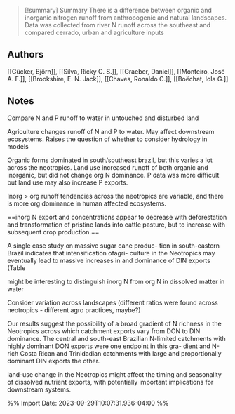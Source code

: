 
>[!summary] Summary
> There is a difference between organic and inorganic nitrogen runoff from anthropogenic and natural landscapes. Data was collected from river N runoff across the southeast and compared cerrado, urban and agriculture inputs

## Authors
[[Gücker, Björn]], [[Silva, Ricky C. S.]], [[Graeber, Daniel]], [[Monteiro, José A. F.]], [[Brookshire, E. N. Jack]], [[Chaves, Ronaldo C.]], [[Boëchat, Iola G.]]

## Notes

Compare N and P runoff to water in untouched and disturbed land

Agriculture changes runoff of N and P to water. May affect downstream ecosystems. Raises the question of whether to consider hydrology in models

Organic forms dominated in south/southeast brazil, but this varies a lot across the neotropics. Land use increased runoff of both organic and inorganic, but did not change org N dominance. P data was more difficult but land use may also increase P exports.

Inorg > org runoff tendencies across the neotropics are variable, and there is more org dominance in human affected ecosystems.

==inorg N export and concentrations appear to decrease with deforestation and transformation of pristine lands into cattle pasture, but to increase with subsequent crop production.==

A single case study on massive sugar cane produc- tion in south-eastern Brazil indicates that intensification ofagri- culture in the Neotropics may eventually lead to massive increases in and dominance of DIN exports (Table

might be interesting to distinguish inorg N from org N in dissolved matter in water

Consider variation across landscapes (different ratios were found across neotropics - different agro practices, maybe?)

Our results suggest the possibility of a broad gradient of N richness in the Neotropics across which catchment exports vary from DON to DIN dominance. The central and south-east Brazilian N-limited catchments with highly dominant DON exports were one endpoint in this gra- dient and N-rich Costa Rican and Trinidadian catchments with large and proportionally dominant DIN exports the other.

land-use change in the Neotropics might affect the timing and seasonality of dissolved nutrient exports, with potentially important implications for downstream systems.

%% Import Date: 2023-09-29T10:07:31.936-04:00 %%
